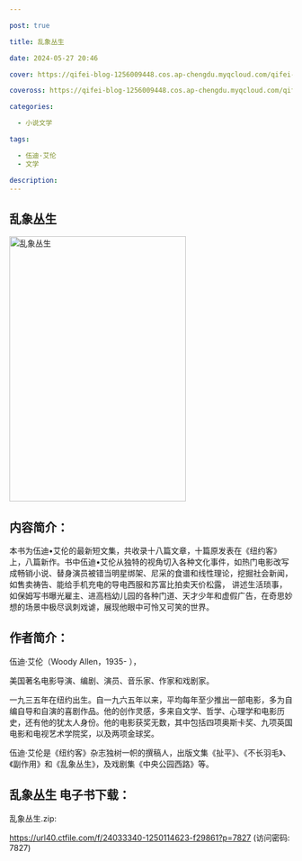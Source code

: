```yaml
---

post: true

title: 乱象丛生

date: 2024-05-27 20:46

cover: https://qifei-blog-1256009448.cos.ap-chengdu.myqcloud.com/qifei-blog/6612932b68eb93571358acf7.jpg

coveross: https://qifei-blog-1256009448.cos.ap-chengdu.myqcloud.com/qifei-blog/6612932b68eb93571358acf7.jpg

categories:

  - 小说文学

tags:

  - 伍迪·艾伦
  - 文学

description:
---
```


## 乱象丛生
<img alt="乱象丛生 " class="aligncenter loading" data-was-processed="true" decoding="async" fetchpriority="high" height="471" src="https://qifei-blog-1256009448.cos.ap-chengdu.myqcloud.com/qifei-blog/6612932b68eb93571358acf7.jpg " style="cursor: zoom-in;" width="314"/>

## 内容简介：

本书为伍迪•艾伦的最新短文集，共收录十八篇文章，十篇原发表在《纽约客》上，八篇新作。书中伍迪•艾伦从独特的视角切入各种文化事件，如热门电影改写成畅销小说、替身演员被错当明星绑架、尼采的食谱和线性理论，挖掘社会新闻，如售卖祷告、能给手机充电的导电西服和苏富比拍卖天价松露， 讲述生活琐事，如保姆写书曝光雇主、进高档幼儿园的各种门道、天才少年和虚假广告，在奇思妙想的场景中极尽讽刺戏谑，展现他眼中可怜又可笑的世界。

## 作者简介：

伍迪·艾伦（Woody Allen，1935- ），

美国著名电影导演、编剧、演员、音乐家、作家和戏剧家。

一九三五年在纽约出生。自一九六五年以来，平均每年至少推出一部电影，多为自编自导和自演的喜剧作品。他的创作灵感，多来自文学、哲学、心理学和电影历史，还有他的犹太人身份。他的电影获奖无数，其中包括四项奥斯卡奖、九项英国电影和电视艺术学院奖，以及两项金球奖。

伍迪·艾伦是《纽约客》杂志独树一帜的撰稿人，出版文集《扯平》、《不长羽毛》、《副作用》和《乱象丛生》，及戏剧集《中央公园西路》等。

## 乱象丛生 电子书下载：
乱象丛生.zip: 

https://url40.ctfile.com/f/24033340-1250114623-f29861?p=7827 (访问密码: 7827)
